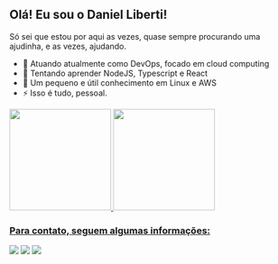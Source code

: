 ## Olá! Eu sou o Daniel Liberti!
Só sei que estou por aqui as vezes, quase sempre procurando uma ajudinha, e as vezes, ajudando.

- 🔭 Atuando atualmente como DevOps, focado em cloud computing
- 🤔 Tentando aprender NodeJS, Typescript e React
- 💬 Um pequeno e útil conhecimento em Linux e AWS
- ⚡ Isso é tudo, pessoal.


<div>
  <a href="https://github.com/danliberti">
  <img height="180em" src="https://github-readme-stats.vercel.app/api?username=danliberti&show_icons=true&theme=algolia&include_all_commits=true&count_private=true"/>
  <img height="180em" src="https://github-readme-stats.vercel.app/api/top-langs/?username=danliberti&layout=compact&langs_count=7&theme=algolia"/>
</div>



### Para contato, seguem algumas informações:
<div> 
  <a href="https://instagram.com/danliberti" target="_blank"><img src="https://img.shields.io/badge/-Instagram-%23E4405F?style=for-the-badge&logo=instagram&logoColor=white" target="_blank"></a>
  <a href = "mailto:daniel@liberti.dev.br"><img src="https://img.shields.io/badge/-Gmail-%23333?style=for-the-badge&logo=gmail&logoColor=white" target="_blank"></a>
  <a href="https://www.linkedin.com/in/daniel-liberti/" target="_blank"><img src="https://img.shields.io/badge/-LinkedIn-%230077B5?style=for-the-badge&logo=linkedin&logoColor=white" target="_blank"></a> 
